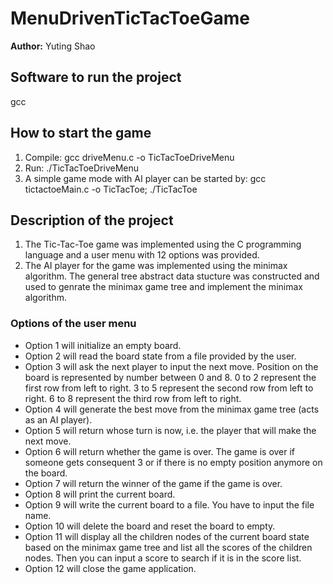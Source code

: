 # MenuDrivenTicTacToeGame
**Author:** Yuting Shao

## Software to run the project

gcc

## How to start the game

1. Compile: gcc driveMenu.c -o TicTacToeDriveMenu
2. Run: ./TicTacToeDriveMenu
3. A simple game mode with AI player can be started by: gcc tictactoeMain.c -o TicTacToe; ./TicTacToe

## Description of the project

1. The Tic-Tac-Toe game was implemented using the C programming language and a user menu with 12 options was provided.
2. The AI player for the game was implemented using the minimax algorithm. The general tree abstract data stucture was constructed and used to genrate the minimax game tree and implement the minimax algorithm. 

### Options of the user menu

+ Option 1 will initialize an empty board. 
+ Option 2  will read the board state from a file provided by the user.
+ Option 3 will ask the next player to input the next move. Position on the board is represented by number between 0 and 8. 0 to 2 represent the first row from left to right. 3 to 5 represent the second row from left to right. 6 to 8 represent the third row from left to right. 
+ Option 4 will generate the best move from the minimax game tree (acts as an AI player).
+ Option 5 will return whose turn is now, i.e. the player that will make the next move.
+ Option 6 will return whether the game is over. The game is over if someone gets consequent 3 or if there is no empty position anymore on the board.
+ Option 7 will return the winner of the game if the game is over.
+ Option 8 will print the current board.
+ Option 9 will write the current board to a file. You have to input the file name.
+ Option 10 will delete the board and reset the board to empty.
+ Option 11 will display all the children nodes of the current board state based on the minimax game tree and list all the scores of the children nodes. Then you can input a score to search if it is in the score list. 
+ Option 12 will close the game application.
